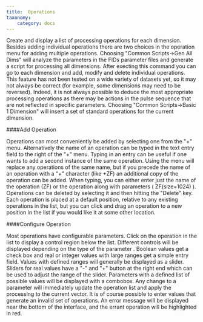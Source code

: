 ```yaml
---
title:  Operations
taxonomy:
    category: docs
---
```



Create and display a list of processing operations for each dimension. Besides adding individual operations there are two choices in the operation menu for adding multiple operations. Choosing "Common Scripts->Gen All Dims" will analyze the parameters in the FIDs parameter files and generate a script for processing all dimensions. After execting this command you can go to each dimension and add, modify and delete individual operations. This feature has not been tested on a wide variety of datasets yet, so it may not always be correct (for example, some dimensions may need to be reversed). Indeed, it is not always possible to deduce the most appropriate processing operations as there may be actions in the pulse sequence that are not reflected in specific parameters. Choosing "Common Scripts->Basic 1 Dimension" will insert a set of standard operations for the current dimension. 

####Add Operation

Operations can most conveniently be added by selecting one from the "+" menu. Alternatively the name of an operation can be typed in the text entry field to the right of the "+" menu. Typing in an entry can be useful if one wants to add a second instance of the same operation. Using the menu will replace any operations of the same name, but if you precede the name of an operation with a "+" character (like +ZF) an additional copy of the operation can be added. When typing, you can either enter just the name of the operation (ZF) or the operation along with parameters ( ZF(size=1024) ). Operations can be deleted by selecting it and then hitting the "Delete" key. Each operation is placed at a default position, relative to any existing operations in the list, but you can click and drag an operation to a new position in the list if you would like it at some other location.

####Configure Operation

Most operations have configurable parameters. Click on the operation in the list to display a control region below the list. Different controls will be displayed depending on the type of the parameter . Boolean values get a check box and real or integer values with large ranges get a simple entry field. Values with defined ranges will generally be displayed as a slider. Sliders for real values have a "-" and "+" button at the right end which can be used to adjust the range of the slider. Parameters with a defined list of possible values will be displayed with a combobox. Any change to a parameter will immediately update the operation list and apply the processing to the current vector. It is of course possible to enter values that generate an invalid set of operations. An error message will be displayed near the bottom of the interface, and the errant operation will be highlighted in red.
